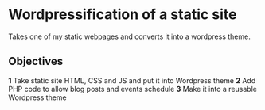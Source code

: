 # Wordpressification of a static site

Takes one of my static webpages and converts it into a wordpress theme.

## Objectives
**1** Take static site HTML, CSS and JS and put it into Wordpress theme
**2** Add PHP code to allow blog posts and events schedule
**3** Make it into a reusable Wordpress theme
